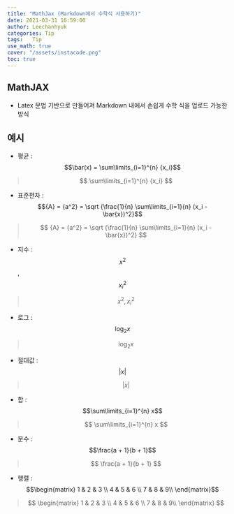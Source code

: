 ```yaml
---
title: "MathJax (Markdown에서 수학식 사용하기)"
date: 2021-03-31 16:59:00
author: Leechanhyuk
categories: Tip
tags:	Tip
use_math: true
cover: "/assets/instacode.png"
toc: true
---
```


## MathJAX

 - Latex 문법 기반으로 만들어져 Markdown 내에서 손쉽게 수학 식을 업로드 가능한 방식

## 예시

 - 평균 : $$\bar(x) = \sum\limits_{i=1}^{n} {x_i}$$
  > $$
      \sum\limits_{i=1}^{n} {x_i} 
    $$

 - 표준편차 : $${A} = {a^2} = \sqrt {\frac{1}{n} \sum\limits_{i=1}{n} (x_i - \bar{x})^2}$$
  > $$
       {A} = {a^2} = \sqrt {\frac{1}{n} \sum\limits_{i=1}{n} (x_i - \bar{x})^2}
    $$

 - 지수 : $$x^2 $$ , $$ x_i^2$$
  > $$
       x^2, x_i^2
    $$

 - 로그 : $$\log_2 x$$
  > $$
       \log_2 x
    $$

 - 절대값 : $$\vert x \vert$$
  > $$
       \vert x \vert
    $$

 - 합 : $$\sum\limits_{i=1}^{n} x$$
  > $$
      \sum\limits_{i=1}^{n} x
    $$

 - 분수 : $$\frac{a + 1}{b + 1}$$
  > $$
      \frac{a + 1}{b + 1}
    $$

 - 행렬 : $$\begin{matrix} 1 & 2 & 3 \\ 4 & 5 & 6 \\ 7 & 8 & 9\\ \end{matrix}$$
  > $$
      \begin{matrix} 1 & 2 & 3 \\ 4 & 5 & 6 \\ 7 & 8 & 9\\ \end{matrix}
    $$